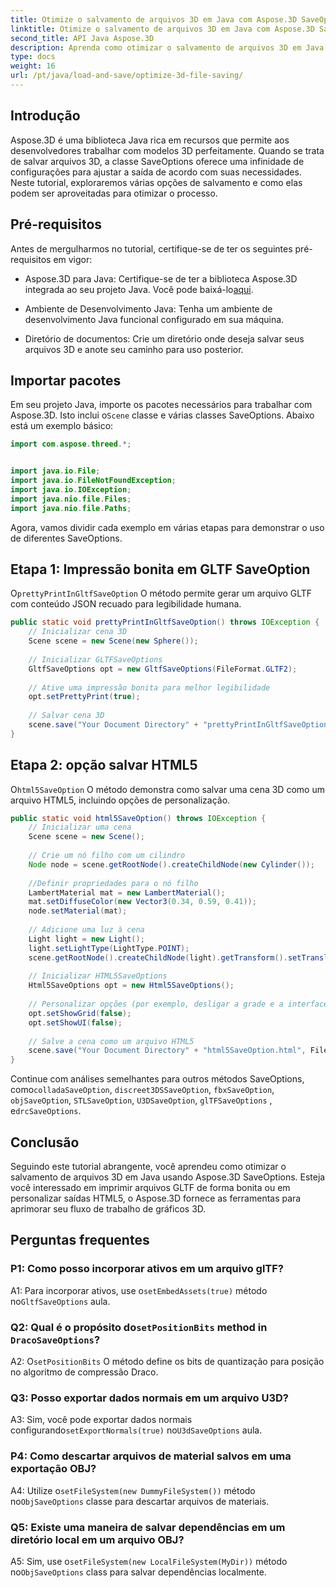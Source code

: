```yaml
---
title: Otimize o salvamento de arquivos 3D em Java com Aspose.3D SaveOptions
linktitle: Otimize o salvamento de arquivos 3D em Java com Aspose.3D SaveOptions
second_title: API Java Aspose.3D
description: Aprenda como otimizar o salvamento de arquivos 3D em Java com Aspose.3D SaveOptions. Melhore o desempenho e personalize os resultados sem esforço.
type: docs
weight: 16
url: /pt/java/load-and-save/optimize-3d-file-saving/
---
```

## Introdução

Aspose.3D é uma biblioteca Java rica em recursos que permite aos desenvolvedores trabalhar com modelos 3D perfeitamente. Quando se trata de salvar arquivos 3D, a classe SaveOptions oferece uma infinidade de configurações para ajustar a saída de acordo com suas necessidades. Neste tutorial, exploraremos várias opções de salvamento e como elas podem ser aproveitadas para otimizar o processo.

## Pré-requisitos

Antes de mergulharmos no tutorial, certifique-se de ter os seguintes pré-requisitos em vigor:

-  Aspose.3D para Java: Certifique-se de ter a biblioteca Aspose.3D integrada ao seu projeto Java. Você pode baixá-lo[aqui](https://releases.aspose.com/3d/java/).

- Ambiente de Desenvolvimento Java: Tenha um ambiente de desenvolvimento Java funcional configurado em sua máquina.

- Diretório de documentos: Crie um diretório onde deseja salvar seus arquivos 3D e anote seu caminho para uso posterior.

## Importar pacotes

 Em seu projeto Java, importe os pacotes necessários para trabalhar com Aspose.3D. Isto inclui o`Scene` classe e várias classes SaveOptions. Abaixo está um exemplo básico:

```java
import com.aspose.threed.*;


import java.io.File;
import java.io.FileNotFoundException;
import java.io.IOException;
import java.nio.file.Files;
import java.nio.file.Paths;
```

Agora, vamos dividir cada exemplo em várias etapas para demonstrar o uso de diferentes SaveOptions.

## Etapa 1: Impressão bonita em GLTF SaveOption

 O`prettyPrintInGltfSaveOption` O método permite gerar um arquivo GLTF com conteúdo JSON recuado para legibilidade humana.

```java
public static void prettyPrintInGltfSaveOption() throws IOException {
    // Inicializar cena 3D
    Scene scene = new Scene(new Sphere());
    
    // Inicializar GLTFSaveOptions
    GltfSaveOptions opt = new GltfSaveOptions(FileFormat.GLTF2);
    
    // Ative uma impressão bonita para melhor legibilidade
    opt.setPrettyPrint(true);
    
    // Salvar cena 3D
    scene.save("Your Document Directory" + "prettyPrintInGltfSaveOption.gltf", opt);
}
```

## Etapa 2: opção salvar HTML5

 O`html5SaveOption` O método demonstra como salvar uma cena 3D como um arquivo HTML5, incluindo opções de personalização.

```java
public static void html5SaveOption() throws IOException {
    // Inicializar uma cena
    Scene scene = new Scene();
    
    // Crie um nó filho com um cilindro
    Node node = scene.getRootNode().createChildNode(new Cylinder());
    
    //Definir propriedades para o nó filho
    LambertMaterial mat = new LambertMaterial();
    mat.setDiffuseColor(new Vector3(0.34, 0.59, 0.41));
    node.setMaterial(mat);
    
    // Adicione uma luz à cena
    Light light = new Light();
    light.setLightType(LightType.POINT);
    scene.getRootNode().createChildNode(light).getTransform().setTranslation(10, 0, 10);
    
    // Inicializar HTML5SaveOptions
    Html5SaveOptions opt = new Html5SaveOptions();
    
    // Personalizar opções (por exemplo, desligar a grade e a interface do usuário)
    opt.setShowGrid(false);
    opt.setShowUI(false);
    
    // Salve a cena como um arquivo HTML5
    scene.save("Your Document Directory" + "html5SaveOption.html", FileFormat.HTML5);
}
```

 Continue com análises semelhantes para outros métodos SaveOptions, como`colladaSaveOption`, `discreet3DSSaveOption`, `fbxSaveOption`, `objSaveOption`, `STLSaveOption`, `U3DSaveOption`, `glTFSaveOptions` , e`drcSaveOptions`.

## Conclusão

Seguindo este tutorial abrangente, você aprendeu como otimizar o salvamento de arquivos 3D em Java usando Aspose.3D SaveOptions. Esteja você interessado em imprimir arquivos GLTF de forma bonita ou em personalizar saídas HTML5, o Aspose.3D fornece as ferramentas para aprimorar seu fluxo de trabalho de gráficos 3D.

## Perguntas frequentes

### P1: Como posso incorporar ativos em um arquivo glTF?

 A1: Para incorporar ativos, use o`setEmbedAssets(true)` método no`GltfSaveOptions` aula.

###  Q2: Qual é o propósito do`setPositionBits` method in `DracoSaveOptions`?

 A2: O`setPositionBits` O método define os bits de quantização para posição no algoritmo de compressão Draco.

### Q3: Posso exportar dados normais em um arquivo U3D?

 A3: Sim, você pode exportar dados normais configurando`setExportNormals(true)` no`U3dSaveOptions` aula.

### P4: Como descartar arquivos de material salvos em uma exportação OBJ?

A4: Utilize o`setFileSystem(new DummyFileSystem())` método no`ObjSaveOptions` classe para descartar arquivos de materiais.

### Q5: Existe uma maneira de salvar dependências em um diretório local em um arquivo OBJ?

 A5: Sim, use o`setFileSystem(new LocalFileSystem(MyDir))` método no`ObjSaveOptions` class para salvar dependências localmente.